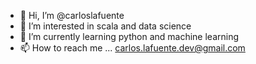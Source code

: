 - 👋 Hi, I’m @carloslafuente
- 👀 I’m interested in scala and data science
- 🌱 I’m currently learning python and machine learning 
- 📫 How to reach me ... carlos.lafuente.dev@gmail.com

<!---
carloslafuente/carloslafuente is a ✨ special ✨ repository because its `README.md` (this file) appears on your GitHub profile.
You can click the Preview link to take a look at your changes.
--->
